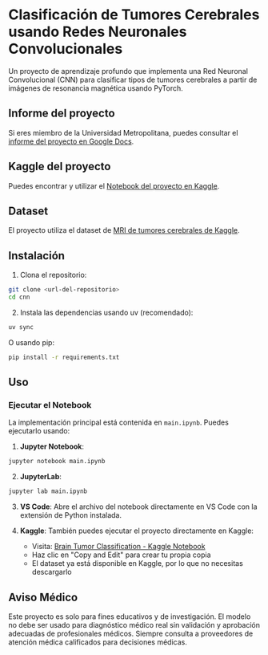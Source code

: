 # Clasificación de Tumores Cerebrales usando Redes Neuronales Convolucionales

Un proyecto de aprendizaje profundo que implementa una Red Neuronal Convolucional (CNN) para clasificar tipos de tumores cerebrales a partir de imágenes de resonancia magnética usando PyTorch.

## Informe del proyecto

Si eres miembro de la Universidad Metropolitana, puedes consultar el [informe del proyecto en Google Docs](https://docs.google.com/document/d/1qo02udINvQoQUkBSMpvlBpCs8ts2WGyhhSxEeaugeD4/edit?usp=sharing).

## Kaggle del proyecto

Puedes encontrar y utilizar el [Notebook del proyecto en Kaggle](https://www.kaggle.com/code/paulaalonso123/brain-tumor-classification).

## Dataset

El proyecto utiliza el dataset de [MRI de tumores cerebrales de Kaggle](https://www.kaggle.com/datasets/masoudnickparvar/brain-tumor-mri-dataset).

## Instalación

1. Clona el repositorio:
```bash
git clone <url-del-repositorio>
cd cnn
```

2. Instala las dependencias usando uv (recomendado):
```bash
uv sync
```

O usando pip:
```bash
pip install -r requirements.txt
```

## Uso

### Ejecutar el Notebook

La implementación principal está contenida en `main.ipynb`. Puedes ejecutarlo usando:

1. **Jupyter Notebook**:
```bash
jupyter notebook main.ipynb
```

2. **JupyterLab**:
```bash
jupyter lab main.ipynb
```

3. **VS Code**: Abre el archivo del notebook directamente en VS Code con la extensión de Python instalada.

4. **Kaggle**: También puedes ejecutar el proyecto directamente en Kaggle:
   - Visita: [Brain Tumor Classification - Kaggle Notebook](https://www.kaggle.com/code/paulaalonso123/brain-tumor-classification)
   - Haz clic en "Copy and Edit" para crear tu propia copia
   - El dataset ya está disponible en Kaggle, por lo que no necesitas descargarlo

## Aviso Médico

Este proyecto es solo para fines educativos y de investigación. El modelo no debe ser usado para diagnóstico médico real sin validación y aprobación adecuadas de profesionales médicos. Siempre consulta a proveedores de atención médica calificados para decisiones médicas.